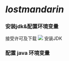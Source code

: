 # ***lostmandarin***

### 安装jdk&配置环境变量

接受许可及下载
![](https://i.postimg.cc/447CVFzv/2019-04-05-222706.png)
安装JDK




### 配置 java 环境变量
